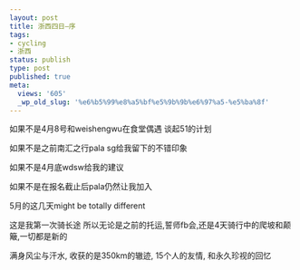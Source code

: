 ```yaml
---
layout: post
title: 浙西四日–序
tags:
- cycling
- 浙西
status: publish
type: post
published: true
meta:
  views: '605'
  _wp_old_slug: '%e6%b5%99%e8%a5%bf%e5%9b%9b%e6%97%a5-%e5%ba%8f'
---
```

如果不是4月8号和weishengwu在食堂偶遇 谈起51的计划

如果不是之前南汇之行pala sg给我留下的不错印象

如果不是4月底wdsw给我的建议

如果不是在报名截止后pala仍然让我加入

5月的这几天might be totally different

这是我第一次骑长途 所以无论是之前的托运,誓师fb会,还是4天骑行中的爬坡和颠簸,一切都是新的

满身风尘与汗水, 收获的是350km的辙迹, 15个人的友情, 和永久珍视的回忆
